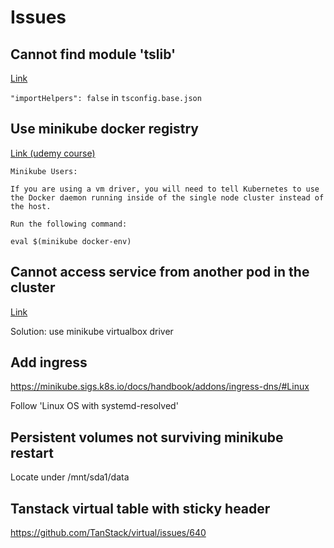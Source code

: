 # Issues

## Cannot find module 'tslib'

[Link](https://github.com/nrwl/nx/issues/2625)

`"importHelpers": false` in `tsconfig.base.json`

## Use minikube docker registry

[Link (udemy course)](https://www.udemy.com/course/microservices-with-node-js-and-react/learn/lecture/23494884#overview)

```
Minikube Users:

If you are using a vm driver, you will need to tell Kubernetes to use the Docker daemon running inside of the single node cluster instead of the host.

Run the following command:

eval $(minikube docker-env)
```

## Cannot access service from another pod in the cluster

[Link](https://minikube.sigs.k8s.io/docs/drivers/virtualbox/)

Solution: use minikube virtualbox driver

## Add ingress

https://minikube.sigs.k8s.io/docs/handbook/addons/ingress-dns/#Linux

Follow 'Linux OS with systemd-resolved'

## Persistent volumes not surviving minikube restart

Locate under /mnt/sda1/data

## Tanstack virtual table with sticky header

https://github.com/TanStack/virtual/issues/640
